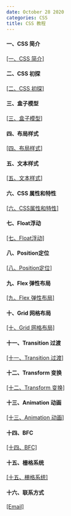 ```yaml
---
date: October 28 2020
categories: CSS
title: CSS 教程
---
```


#### 一、CSS 简介

[[一、CSS 简介]](https://web-dolphin.github.io/2020/10/28/CSS/Tutorial/%E4%B8%80%E3%80%81CSS%20%E7%AE%80%E4%BB%8B/)

#### 二、CSS 初探

[[二、CSS 初探]](https://web-dolphin.github.io/2020/10/28/CSS/Tutorial/%E4%BA%8C%E3%80%81CSS%20%E5%88%9D%E6%8E%A2/)

#### 三、盒子模型

[[三、盒子模型]](https://web-dolphin.github.io/2020/10/28/CSS/Tutorial/%E4%B8%89%E3%80%81%E7%9B%92%E5%AD%90%E6%A8%A1%E5%9E%8B/)

#### 四、布局样式

[[四、布局样式]](https://web-dolphin.github.io/2020/10/28/CSS/Tutorial/%E5%9B%9B%E3%80%81%E5%B8%83%E5%B1%80%E6%A0%B7%E5%BC%8F/)

#### 五、文本样式

[[五、文本样式]](https://web-dolphin.github.io/2020/10/28/CSS/Tutorial/%E4%BA%94%E3%80%81%E6%96%87%E6%9C%AC%E6%A0%B7%E5%BC%8F/)

#### 六、CSS 属性和特性

[[六、CSS属性和特性]](https://web-dolphin.github.io/2020/10/28/CSS/Tutorial/%E5%85%AD%E3%80%81CSS%20%E5%B1%9E%E6%80%A7%E5%92%8C%E7%89%B9%E6%80%A7/)

#### 七、Float浮动

[[七、Float浮动]](https://web-dolphin.github.io/2020/10/28/CSS/Tutorial/%E4%B8%83%E3%80%81Float%E6%B5%AE%E5%8A%A8/)

#### 八、Position定位

[[八、Position定位]](https://web-dolphin.github.io/2020/10/28/CSS/Tutorial/%E5%85%AB%E3%80%81Position%E5%AE%9A%E4%BD%8D/)

#### 九、Flex 弹性布局

[[九、Flex 弹性布局]](https://web-dolphin.github.io/2020/10/28/CSS/Tutorial/%E4%B9%9D%E3%80%81Flex%20%E5%BC%B9%E6%80%A7%E5%B8%83%E5%B1%80/)

#### 十、Grid 网格布局

[[十、Grid 网格布局]](https://web-dolphin.github.io/2020/10/28/CSS/Tutorial/%E5%8D%81%E3%80%81Grid%20%E7%BD%91%E6%A0%BC%E5%B8%83%E5%B1%80/)

#### 十一、Transition 过渡

[[十一、Transition 过渡]](https://web-dolphin.github.io/2020/10/28/CSS/Tutorial/%E5%8D%81%E4%B8%80%E3%80%81Transition%E8%BF%87%E6%B8%A1/)

#### 十二、Transform 变换

[[十二、Transform 变换]](https://web-dolphin.github.io/2020/10/28/CSS/Tutorial/%E5%8D%81%E4%BA%8C%E3%80%81Transform%E5%8F%98%E6%8D%A2/)

#### 十三、Animation 动画

[[十三、Animation 动画]](https://web-dolphin.github.io/2020/10/28/CSS/Tutorial/%E5%8D%81%E4%B8%89%E3%80%81Animation%E5%8A%A8%E7%94%BB/)

#### 十四、BFC

[[十四、BFC]](https://web-dolphin.github.io/2020/10/28/CSS/Tutorial/%E5%8D%81%E5%9B%9B%E3%80%81BFC/)

#### 十五、栅格系统

[[十五、栅格系统]](https://web-dolphin.github.io/2020/10/28/CSS/Tutorial/%E5%8D%81%E4%BA%94%E3%80%81%E6%A0%85%E6%A0%BC%E7%B3%BB%E7%BB%9F/)

#### 十六、联系方式

[[Email]](yuanmin8888@outlook.com)
